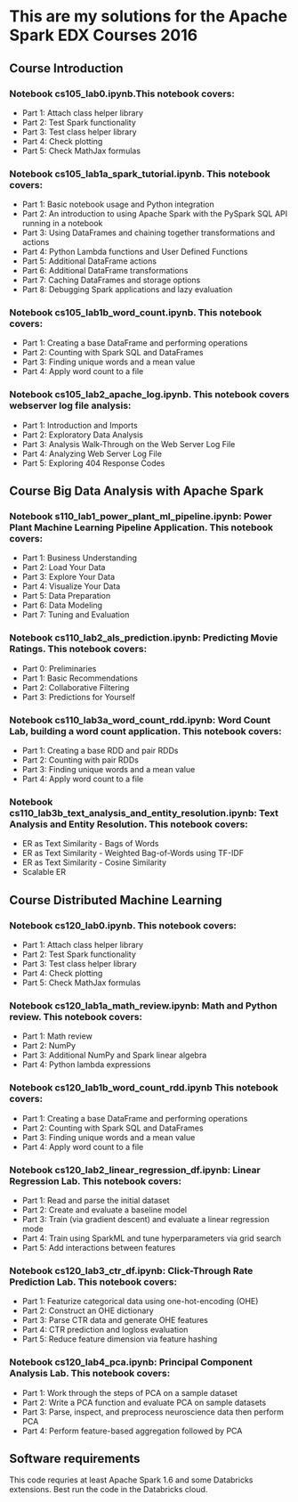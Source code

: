 # This are my solutions for the Apache Spark EDX Courses 2016

## Course Introduction
### Notebook cs105_lab0.ipynb.This notebook covers:
- Part 1: Attach class helper library
- Part 2: Test Spark functionality
- Part 3: Test class helper library
- Part 4: Check plotting
- Part 5: Check MathJax formulas

### Notebook cs105_lab1a_spark_tutorial.ipynb. This notebook covers:
- Part 1: Basic notebook usage and Python integration
- Part 2: An introduction to using Apache Spark with the PySpark SQL API running in a notebook
- Part 3: Using DataFrames and chaining together transformations and actions
- Part 4: Python Lambda functions and User Defined Functions
- Part 5: Additional DataFrame actions
- Part 6: Additional DataFrame transformations
- Part 7: Caching DataFrames and storage options
- Part 8: Debugging Spark applications and lazy evaluation

### Notebook cs105_lab1b_word_count.ipynb. This notebook covers:
- Part 1: Creating a base DataFrame and performing operations
- Part 2: Counting with Spark SQL and DataFrames
- Part 3: Finding unique words and a mean value
- Part 4: Apply word count to a file

### Notebook cs105_lab2_apache_log.ipynb. This notebook covers webserver log file analysis:
- Part 1: Introduction and Imports
- Part 2: Exploratory Data Analysis
- Part 3: Analysis Walk-Through on the Web Server Log File
- Part 4: Analyzing Web Server Log File
- Part 5: Exploring 404 Response Codes

## Course Big Data Analysis with Apache Spark

### Notebook s110_lab1_power_plant_ml_pipeline.ipynb: Power Plant Machine Learning Pipeline Application. This notebook covers:
- Part 1: Business Understanding
- Part 2: Load Your Data
- Part 3: Explore Your Data
- Part 4: Visualize Your Data
- Part 5: Data Preparation
- Part 6: Data Modeling
- Part 7: Tuning and Evaluation

### Notebook cs110_lab2_als_prediction.ipynb: Predicting Movie Ratings. This notebook covers:
- Part 0: Preliminaries
- Part 1: Basic Recommendations
- Part 2: Collaborative Filtering
- Part 3: Predictions for Yourself

### Notebook cs110_lab3a_word_count_rdd.ipynb: Word Count Lab, building a word count application. This notebook covers:
- Part 1: Creating a base RDD and pair RDDs
- Part 2: Counting with pair RDDs
- Part 3: Finding unique words and a mean value
- Part 4: Apply word count to a file

### Notebook cs110_lab3b_text_analysis_and_entity_resolution.ipynb: Text Analysis and Entity Resolution. This notebook covers:
- ER as Text Similarity - Bags of Words
- ER as Text Similarity - Weighted Bag-of-Words using TF-IDF
- ER as Text Similarity - Cosine Similarity
- Scalable ER

## Course Distributed Machine Learning

### Notebook cs120_lab0.ipynb. This notebook covers:
- Part 1: Attach class helper library
- Part 2: Test Spark functionality
- Part 3: Test class helper library
- Part 4: Check plotting
- Part 5: Check MathJax formulas

### Notebook cs120_lab1a_math_review.ipynb: Math and Python review. This notebook covers:
- Part 1: Math review
- Part 2: NumPy
- Part 3: Additional NumPy and Spark linear algebra
- Part 4: Python lambda expressions

### Notebook cs120_lab1b_word_count_rdd.ipynb This notebook covers:
- Part 1: Creating a base DataFrame and performing operations
- Part 2: Counting with Spark SQL and DataFrames
- Part 3: Finding unique words and a mean value
- Part 4: Apply word count to a file

### Notebook cs120_lab2_linear_regression_df.ipynb: Linear Regression Lab. This notebook covers:
- Part 1: Read and parse the initial dataset
- Part 2: Create and evaluate a baseline model
- Part 3: Train (via gradient descent) and evaluate a linear regression mode
- Part 4: Train using SparkML and tune hyperparameters via grid search
- Part 5: Add interactions between features

### Notebook cs120_lab3_ctr_df.ipynb: Click-Through Rate Prediction Lab. This notebook covers:
- Part 1: Featurize categorical data using one-hot-encoding (OHE)
- Part 2: Construct an OHE dictionary
- Part 3: Parse CTR data and generate OHE features
- Part 4: CTR prediction and logloss evaluation
- Part 5: Reduce feature dimension via feature hashing

### Notebook cs120_lab4_pca.ipynb: Principal Component Analysis Lab. This notebook covers:
- Part 1: Work through the steps of PCA on a sample dataset
- Part 2: Write a PCA function and evaluate PCA on sample datasets
- Part 3: Parse, inspect, and preprocess neuroscience data then perform PCA
- Part 4: Perform feature-based aggregation followed by PCA


## Software requirements
This code requries at least Apache Spark 1.6 and some Databricks extensions. Best run the code in the Databricks cloud.
